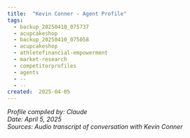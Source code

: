 ```yaml
---
title:  "Kevin Conner - Agent Profile"
tags:
  - backup_20250410_075737
  - acupcakeshop
  - backup_20250410_075058
  - acupcakeshop
  - athletefinancial-empowerment
  - market-research
  - competitorprofiles
  - agents
  - --
  - --
created:  2025-04-05
---
```


*Profile compiled by: Claude*  
*Date: April 5, 2025*  
*Sources: Audio transcript of conversation with Kevin Conner*
